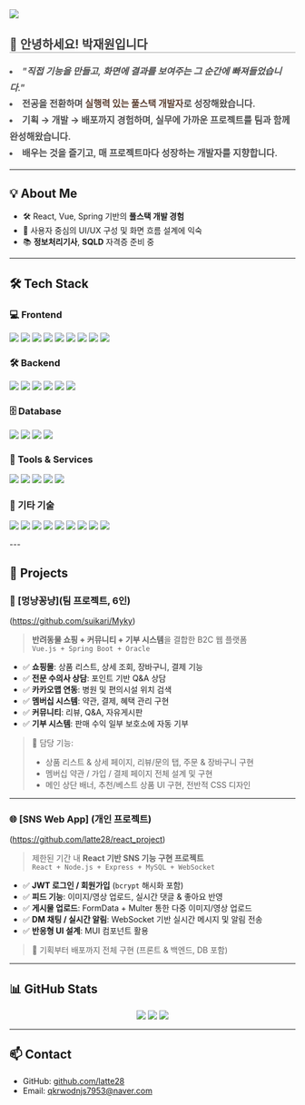 <img src="https://capsule-render.vercel.app/api?type=waving&color=0:5C4033,100:F8F4E3&height=200&text=Hello%20World!%20I'm%20Jaewon&animation=twinkling&fontColor=3B3B3B&fontSize=40" />

<div style="text-align: left; margin-top: 20px;"> 
  <h2 style="border-bottom: 2px solid #ccc; color: #3b3b3b;">👋 안녕하세요! 박재원입니다</h2>  

  <div style="font-weight: 600; font-size: 16px; color: #4f4f4f; line-height: 1.8;">
    <li> <i>"직접 기능을 만들고, 화면에 결과를 보여주는 그 순간에 빠져들었습니다."</i></li>
    <li> 전공을 전환하며 <b style="color:#5C4033;">실행력 있는 풀스택 개발자</b>로 성장해왔습니다.</li>
    <li> <b>기획 → 개발 → 배포</b>까지 경험하며, 실무에 가까운 프로젝트를 팀과 함께 완성해왔습니다.</li>
    <li> 배우는 것을 즐기고, 매 프로젝트마다 성장하는 개발자를 지향합니다.</li>
  </div>
</div>

---

## 💡 About Me

- 🛠 React, Vue, Spring 기반의 **풀스택 개발 경험**
- 🎨 사용자 중심의 UI/UX 구성 및 화면 흐름 설계에 익숙
- 📚 **정보처리기사**, **SQLD** 자격증 준비 중

---

## 🛠 Tech Stack

### 💻 Frontend
<p>
  <img src="https://img.shields.io/badge/HTML5-E34F26?style=flat&logo=html5&logoColor=white"/>
  <img src="https://img.shields.io/badge/CSS3-1572B6?style=flat&logo=css3&logoColor=white"/>
  <img src="https://img.shields.io/badge/JavaScript-F7DF1E?style=flat&logo=javascript&logoColor=black"/>
  <img src="https://img.shields.io/badge/React-61DAFB?style=flat&logo=react&logoColor=black"/>
  <img src="https://img.shields.io/badge/Vue.js-4FC08D?style=flat&logo=vue.js&logoColor=white"/>
  <img src="https://img.shields.io/badge/JSP-007396?style=flat&logo=java&logoColor=white"/>
  <img src="https://img.shields.io/badge/MUI-007FFF?style=flat&logo=mui&logoColor=white"/>
  <img src="https://img.shields.io/badge/Flutter-02569B?style=flat&logo=flutter&logoColor=white"/>
  <img src="https://img.shields.io/badge/Dart-0175C2?style=flat&logo=dart&logoColor=white"/>
</p>

### 🛠 Backend
<p>
  <img src="https://img.shields.io/badge/Java-007396?style=flat&logo=java&logoColor=white"/>
  <img src="https://img.shields.io/badge/SpringBoot-6DB33F?style=flat&logo=springboot&logoColor=white"/>
  <img src="https://img.shields.io/badge/Node.js-339933?style=flat&logo=node.js&logoColor=white"/>
  <img src="https://img.shields.io/badge/Express-000000?style=flat&logo=express&logoColor=white"/>
  <img src="https://img.shields.io/badge/Python-3776AB?style=flat&logo=python&logoColor=white"/>
  <img src="https://img.shields.io/badge/Django-092E20?style=flat&logo=django&logoColor=white"/>
</p>

### 🗄 Database
<p>
  <img src="https://img.shields.io/badge/MySQL-4479A1?style=flat&logo=mysql&logoColor=white"/>
  <img src="https://img.shields.io/badge/Oracle-F80000?style=flat&logo=oracle&logoColor=white"/>
  <img src="https://img.shields.io/badge/NoSQL-4DB33D?style=flat&logo=databricks&logoColor=white"/>
  <img src="https://img.shields.io/badge/Firebase-FFCA28?style=flat&logo=firebase&logoColor=black"/>
</p>

### 🔧 Tools & Services
<p>
  <img src="https://img.shields.io/badge/GitHub-181717?style=flat&logo=github&logoColor=white"/>
  <img src="https://img.shields.io/badge/VSCode-007ACC?style=flat&logo=visualstudiocode&logoColor=white"/>
  <img src="https://img.shields.io/badge/Figma-F24E1E?style=flat&logo=figma&logoColor=white"/>
  <img src="https://img.shields.io/badge/AWS-232F3E?style=flat&logo=amazonaws&logoColor=white"/>
  <img src="https://img.shields.io/badge/Linux-FCC624?style=flat&logo=linux&logoColor=black"/>
</p>

### 🔐 기타 기술
<p>
  <img src="https://img.shields.io/badge/JWT-000000?style=flat&logo=jsonwebtokens&logoColor=white"/>
  <img src="https://img.shields.io/badge/WebSocket-FF6600?style=flat&logo=websocket&logoColor=white"/>
  <img src="https://img.shields.io/badge/Multer-333333?style=flat"/>
  <img src="https://img.shields.io/badge/Quill-333333?style=flat"/>
  <img src="https://img.shields.io/badge/RESTful%20API-005571?style=flat"/>
  <img src="https://img.shields.io/badge/Fetch%20API-4A90E2?style=flat"/>
  <img src="https://img.shields.io/badge/Axios-5A29E4?style=flat"/>
  <img src="https://img.shields.io/badge/AJAX-3C7DC2?style=flat"/>
  <img src="https://img.shields.io/badge/OOP-007396?style=flat"/>
</p>
---

## 📌 Projects

### 🐾 [멍냥꽁냥](팀 프로젝트, 6인)
(https://github.com/suikari/Myky)

> **반려동물 쇼핑 + 커뮤니티 + 기부 시스템**을 결합한 B2C 웹 플랫폼  
> `Vue.js + Spring Boot + Oracle`

- ✅ **쇼핑몰**: 상품 리스트, 상세 조회, 장바구니, 결제 기능
- ✅ **전문 수의사 상담**: 포인트 기반 Q&A 상담
- ✅ **카카오맵 연동**: 병원 및 편의시설 위치 검색
- ✅ **멤버십 시스템**: 약관, 결제, 혜택 관리 구현
- ✅ **커뮤니티**: 리뷰, Q&A, 자유게시판
- ✅ **기부 시스템**: 판매 수익 일부 보호소에 자동 기부

> 🔧 담당 기능:
> - 상품 리스트 & 상세 페이지, 리뷰/문의 탭, 주문 & 장바구니 구현  
> - 멤버십 약관 / 가입 / 결제 페이지 전체 설계 및 구현  
> - 메인 상단 배너, 추천/베스트 상품 UI 구현, 전반적 CSS 디자인

---

### 🌐 [SNS Web App] (개인 프로젝트)
(https://github.com/latte28/react_project)

> 제한된 기간 내 **React 기반 SNS 기능 구현 프로젝트**  
> `React + Node.js + Express + MySQL + WebSocket`

- ✅ **JWT 로그인 / 회원가입** (`bcrypt` 해시화 포함)
- ✅ **피드 기능**: 이미지/영상 업로드, 실시간 댓글 & 좋아요 반영
- ✅ **게시물 업로드**: FormData + Multer 통한 다중 이미지/영상 업로드
- ✅ **DM 채팅 / 실시간 알림**: WebSocket 기반 실시간 메시지 및 알림 전송
- ✅ **반응형 UI 설계**: MUI 컴포넌트 활용

> 🔧 기획부터 배포까지 전체 구현 (프론트 & 백엔드, DB 포함)

---

## 📊 GitHub Stats

<p align="center">
  <img src="https://github-readme-stats.vercel.app/api?username=latte28&show_icons=true&theme=default"/>
  <img src="https://github-readme-stats.vercel.app/api/top-langs/?username=latte28&layout=compact"/>
  <img src="https://github-readme-streak-stats.herokuapp.com?user=latte28"/>
</p>

---

## 📫 Contact

- GitHub: [github.com/latte28](https://github.com/latte28)
- Email: qkrwodnjs7953@naver.com
